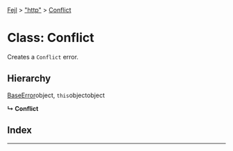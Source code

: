 [Fejl](../README.md) > ["http"](../modules/_http_.md) > [Conflict](../classes/_http_.conflict.md)



# Class: Conflict


Creates a `Conflict` error.

## Hierarchy


 [BaseError](_make_error_class_.baseerror.md)object, `this`objectobject

**↳ Conflict**







## Index


---
